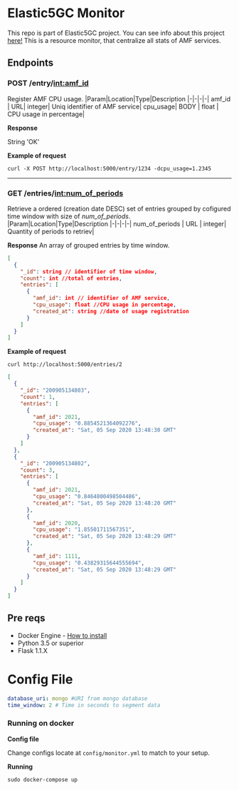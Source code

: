 # Elastic5GC Monitor
This repo is part of Elastic5GC project. You can see info about this project [here!](#)
This is a resource monitor, that centralize all stats of AMF services.

## Endpoints
### POST /entry/<int:amf_id>
Register AMF CPU usage.
|Param|Location|Type|Description
|-|-|-|-|
amf_id | URL| integer| Uniq identifier of AMF service|
cpu_usage| BODY | float | CPU usage in percentage|

**Response**

String 'OK'

**Example of request**

``curl -X POST http://localhost:5000/entry/1234 -dcpu_usage=1.2345``

----

### GET /entries/<int:num_of_periods>
Retrieve a ordered (creation date DESC) set of entries grouped by cofigured time window with size of *num_of_periods*.
|Param|Location|Type|Description
|-|-|-|-|
num_of_periods | URL | integer| Quantity of periods to retriev|

**Response**
An array of grouped entries by time window.

```json
[
  {
    "_id": string // identifier of time window,
    "count": int //total of entries,
    "entries": [
      {
        "amf_id": int // identifier of AMF service,
        "cpu_usage": float //CPU usage in percentage,
        "created_at": string //date of usage registration
      }
    ]
  }
]
```

**Example of request**

``curl http://localhost:5000/entries/2``

```json
[
  {
    "_id": "200905134803",
    "count": 1,
    "entries": [
      {
        "amf_id": 2021,
        "cpu_usage": "0.8854521364092276",
        "created_at": "Sat, 05 Sep 2020 13:48:30 GMT"
      }
    ]
  },
  {
    "_id": "200905134802",
    "count": 3,
    "entries": [
      {
        "amf_id": 2021,
        "cpu_usage": "0.8464800498504486",
        "created_at": "Sat, 05 Sep 2020 13:48:20 GMT"
      },
      {
        "amf_id": 2020,
        "cpu_usage": "1.85501711567351",
        "created_at": "Sat, 05 Sep 2020 13:48:29 GMT"
      },
      {
        "amf_id": 1111,
        "cpu_usage": "0.43829315644555694",
        "created_at": "Sat, 05 Sep 2020 13:48:29 GMT"
      }
    ]
  }
]
```

## Pre reqs
* Docker Engine - [How to install](https://docs.docker.com/engine/install/)
* Python 3.5 or superior
* Flask 1.1.X

# Config File

```yml
database_uri: mongo #URI from mongo database
time_window: 2 # Time in seconds to segment data
```


### Running on docker
**Config file**

Change configs locate at ``config/monitor.yml`` to match to your setup.

**Running**

``sudo docker-compose up``
